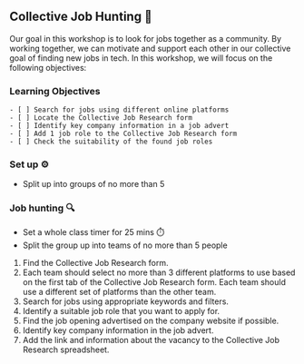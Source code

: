 ## Collective Job Hunting 💼

Our goal in this workshop is to look for jobs together as a community. By working together, we can motivate and support each other in our collective goal of finding new jobs in tech. In this workshop, we will focus on the following objectives:


### Learning Objectives

```objectives
- [ ] Search for jobs using different online platforms
- [ ] Locate the Collective Job Research form
- [ ] Identify key company information in a job advert
- [ ] Add 1 job role to the Collective Job Research form
- [ ] Check the suitability of the found job roles
```

### Set up ⚙️
- Split up into groups of no more than 5

### Job hunting 🔍

- Set a whole class timer for 25 mins ⏱️
- Split the group up into teams of no more than 5 people


1. Find the Collective Job Research form.
1. Each team should select no more than 3 different platforms to use based on the first tab of the Collective Job Research form. Each team should use a different set of platforms than the other team. 
1. Search for jobs using appropriate keywords and filters. 
1. Identify a suitable job role that you want to apply for. 
1. Find the job opening advertised on the company website if possible. 
1. Identify key company information in the job advert. 
1. Add the link and information about the vacancy to the Collective Job Research spreadsheet.
